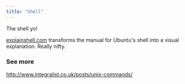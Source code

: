 ```yaml
---
title: "Shell"
---
```


The shell yo!

[explainshell.com](http://explainshell.com/) transforms the manual for Ubuntu's shell into a visual explanation. Really nifty.

### See more

http://www.integralist.co.uk/posts/unix-commands/

